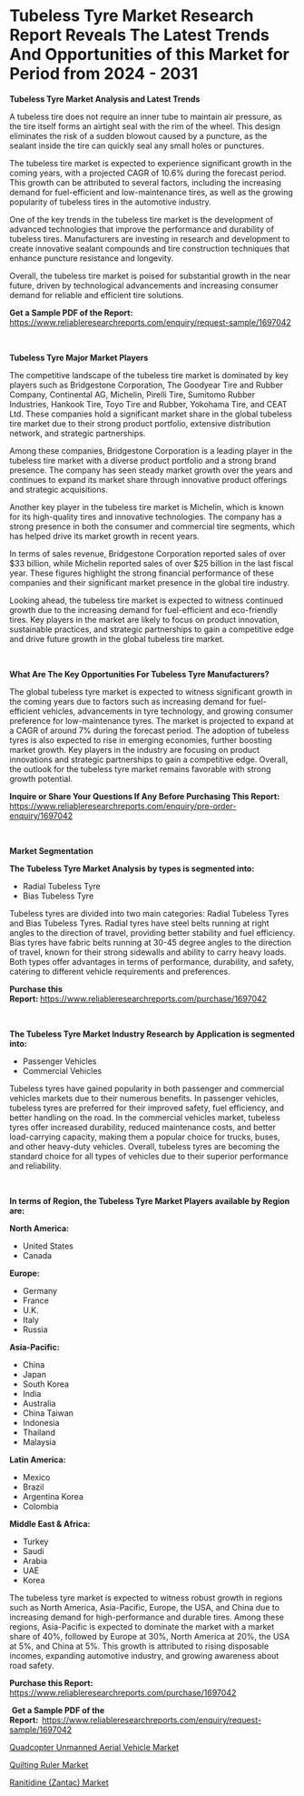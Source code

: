 <p><h1>Tubeless Tyre Market Research Report Reveals The Latest Trends And Opportunities of this Market for Period from 2024 - 2031</h1></p><p><strong>Tubeless Tyre Market Analysis and Latest Trends</strong></p>
<p><p>A tubeless tire does not require an inner tube to maintain air pressure, as the tire itself forms an airtight seal with the rim of the wheel. This design eliminates the risk of a sudden blowout caused by a puncture, as the sealant inside the tire can quickly seal any small holes or punctures.</p><p>The tubeless tire market is expected to experience significant growth in the coming years, with a projected CAGR of 10.6% during the forecast period. This growth can be attributed to several factors, including the increasing demand for fuel-efficient and low-maintenance tires, as well as the growing popularity of tubeless tires in the automotive industry.</p><p>One of the key trends in the tubeless tire market is the development of advanced technologies that improve the performance and durability of tubeless tires. Manufacturers are investing in research and development to create innovative sealant compounds and tire construction techniques that enhance puncture resistance and longevity.</p><p>Overall, the tubeless tire market is poised for substantial growth in the near future, driven by technological advancements and increasing consumer demand for reliable and efficient tire solutions.</p></p>
<p><strong>Get a Sample PDF of the Report:&nbsp;</strong> <a href="https://www.reliableresearchreports.com/enquiry/request-sample/1697042">https://www.reliableresearchreports.com/enquiry/request-sample/1697042</a></p>
<p>&nbsp;</p>
<p><strong>Tubeless Tyre Major Market Players</strong></p>
<p><p>The competitive landscape of the tubeless tire market is dominated by key players such as Bridgestone Corporation, The Goodyear Tire and Rubber Company, Continental AG, Michelin, Pirelli Tire, Sumitomo Rubber Industries, Hankook Tire, Toyo Tire and Rubber, Yokohama Tire, and CEAT Ltd. These companies hold a significant market share in the global tubeless tire market due to their strong product portfolio, extensive distribution network, and strategic partnerships.</p><p>Among these companies, Bridgestone Corporation is a leading player in the tubeless tire market with a diverse product portfolio and a strong brand presence. The company has seen steady market growth over the years and continues to expand its market share through innovative product offerings and strategic acquisitions. </p><p>Another key player in the tubeless tire market is Michelin, which is known for its high-quality tires and innovative technologies. The company has a strong presence in both the consumer and commercial tire segments, which has helped drive its market growth in recent years.</p><p>In terms of sales revenue, Bridgestone Corporation reported sales of over $33 billion, while Michelin reported sales of over $25 billion in the last fiscal year. These figures highlight the strong financial performance of these companies and their significant market presence in the global tire industry.</p><p>Looking ahead, the tubeless tire market is expected to witness continued growth due to the increasing demand for fuel-efficient and eco-friendly tires. Key players in the market are likely to focus on product innovation, sustainable practices, and strategic partnerships to gain a competitive edge and drive future growth in the global tubeless tire market.</p></p>
<p>&nbsp;</p>
<p><strong>What Are The Key Opportunities For Tubeless Tyre Manufacturers?</strong></p>
<p><p>The global tubeless tyre market is expected to witness significant growth in the coming years due to factors such as increasing demand for fuel-efficient vehicles, advancements in tyre technology, and growing consumer preference for low-maintenance tyres. The market is projected to expand at a CAGR of around 7% during the forecast period. The adoption of tubeless tyres is also expected to rise in emerging economies, further boosting market growth. Key players in the industry are focusing on product innovations and strategic partnerships to gain a competitive edge. Overall, the outlook for the tubeless tyre market remains favorable with strong growth potential.</p></p>
<p><strong>Inquire or Share Your Questions If Any Before Purchasing This Report:</strong> <a href="https://www.reliableresearchreports.com/enquiry/pre-order-enquiry/1697042">https://www.reliableresearchreports.com/enquiry/pre-order-enquiry/1697042</a></p>
<p>&nbsp;</p>
<p><strong>Market Segmentation</strong></p>
<p><strong>The Tubeless Tyre Market Analysis by types is segmented into:</strong></p>
<p><ul><li>Radial Tubeless Tyre</li><li>Bias Tubeless Tyre</li></ul></p>
<p><p>Tubeless tyres are divided into two main categories: Radial Tubeless Tyres and Bias Tubeless Tyres. Radial tyres have steel belts running at right angles to the direction of travel, providing better stability and fuel efficiency. Bias tyres have fabric belts running at 30-45 degree angles to the direction of travel, known for their strong sidewalls and ability to carry heavy loads. Both types offer advantages in terms of performance, durability, and safety, catering to different vehicle requirements and preferences.</p></p>
<p><strong>Purchase this Report:&nbsp;</strong><a href="https://www.reliableresearchreports.com/purchase/1697042">https://www.reliableresearchreports.com/purchase/1697042</a></p>
<p>&nbsp;</p>
<p><strong>The Tubeless Tyre Market Industry Research by Application is segmented into:</strong></p>
<p><ul><li>Passenger Vehicles</li><li>Commercial Vehicles</li></ul></p>
<p><p>Tubeless tyres have gained popularity in both passenger and commercial vehicles markets due to their numerous benefits. In passenger vehicles, tubeless tyres are preferred for their improved safety, fuel efficiency, and better handling on the road. In the commercial vehicles market, tubeless tyres offer increased durability, reduced maintenance costs, and better load-carrying capacity, making them a popular choice for trucks, buses, and other heavy-duty vehicles. Overall, tubeless tyres are becoming the standard choice for all types of vehicles due to their superior performance and reliability.</p></p>
<p>&nbsp;</p>
<p><strong>In terms of Region, the Tubeless Tyre Market Players available by Region are:</strong></p>
<p>
    <p> <strong> North America: </strong>
        <ul>
            <li>United States</li>
            <li>Canada</li>
        </ul>
        </p> 
    <p> <strong> Europe: </strong>
        <ul>
            <li>Germany</li>
            <li>France</li>
            <li>U.K.</li>
            <li>Italy</li>
            <li>Russia</li>
        </ul>
        </p> 
    <p> <strong> Asia-Pacific: </strong>
        <ul>
            <li>China</li>
            <li>Japan</li>
            <li>South Korea</li>
            <li>India</li>
            <li>Australia</li>
            <li>China Taiwan</li>
            <li>Indonesia</li>
            <li>Thailand</li>
            <li>Malaysia</li>
        </ul>
        </p> 
    <p> <strong> Latin America: </strong>
        <ul>
            <li>Mexico</li>
            <li>Brazil</li>
            <li>Argentina Korea</li>
            <li>Colombia</li>
        </ul>
        </p> 
    <p> <strong> Middle East & Africa: </strong>
        <ul>
            <li>Turkey</li>
            <li>Saudi</li>
            <li>Arabia</li>
            <li>UAE</li>
            <li>Korea</li>
        </ul>
    </p>
    </p>
<p><p>The tubeless tyre market is expected to witness robust growth in regions such as North America, Asia-Pacific, Europe, the USA, and China due to increasing demand for high-performance and durable tires. Among these regions, Asia-Pacific is expected to dominate the market with a market share of 40%, followed by Europe at 30%, North America at 20%, the USA at 5%, and China at 5%. This growth is attributed to rising disposable incomes, expanding automotive industry, and growing awareness about road safety.</p></p>
<p><strong>Purchase this Report: </strong><a href="https://www.reliableresearchreports.com/purchase/1697042">https://www.reliableresearchreports.com/purchase/1697042</a></p>
<p>&nbsp;<strong>Get a Sample PDF of the Report:&nbsp;&nbsp;</strong><a href="https://www.reliableresearchreports.com/enquiry/request-sample/1697042">https://www.reliableresearchreports.com/enquiry/request-sample/1697042</a></p>
<p><strong></strong></p>
<p><p><a href="https://view.publitas.com/reportprime-1/quadcopter-unmanned-aerial-vehicle-market-insights-market-players-and-forecast-till-2030/">Quadcopter Unmanned Aerial Vehicle Market</a></p><p><a href="https://view.publitas.com/reportprime-1/quilting-ruler-market-size-market-share-and-global-market-analysis-report-2023-2030/">Quilting Ruler Market</a></p><p><a href="https://view.publitas.com/reportprime-1/ranitidine-zantac-market-size-2023-2030-global-industrial-analysis-key-geographical-regions-market-share-top-key-players-product-types-and-forecast-research-report/">Ranitidine (Zantac) Market</a></p></p>